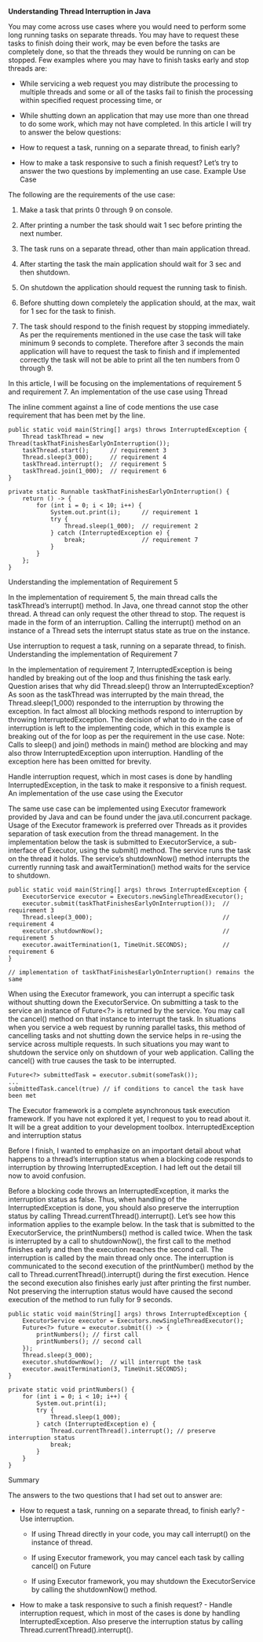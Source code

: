 
**Understanding Thread Interruption in Java**
     
You may come across use cases where you would need to perform some long running tasks on separate threads. You may have to request these tasks to finish doing their work, may be even before the tasks are completely done, so that the threads they would be running on can be stopped.
Few examples where you may have to finish tasks early and stop threads are:
  
* While servicing a web request you may distribute the processing to multiple threads and some or all of the tasks fail to finish the processing within specified request processing time, or
  
* While shutting down an application that may use more than one thread to do some work, which may not have completed.
In this article I will try to answer the below questions:
  
* How to request a task, running on a separate thread, to finish early?
  
* How to make a task responsive to such a finish request?
Let’s try to answer the two questions by implementing an use case.
Example Use Case

The following are the requirements of the use case:
  
1. Make a task that prints 0 through 9 on console.
  
2. After printing a number the task should wait 1 sec before printing the next number.
  
3. The task runs on a separate thread, other than main application thread.
  
4. After starting the task the main application should wait for 3 sec and then shutdown.
  
5. On shutdown the application should request the running task to finish.
  
6. Before shutting down completely the application should, at the max, wait for 1 sec for the task to finish.
  
7. The task should respond to the finish request by stopping immediately.
As per the requirements mentioned in the use case the task will take minimum 9 seconds to complete. Therefore after 3 seconds the main application will have to request the task to finish and if implemented correctly the task will not be able to print all the ten numbers from 0 through 9.
  
In this article, I will be focusing on the implementations of requirement 5 and requirement 7.
An implementation of the use case using Thread

The inline comment against a line of code mentions the use case requirement that has been met by the line.
```
public static void main(String[] args) throws InterruptedException {
    Thread taskThread = new Thread(taskThatFinishesEarlyOnInterruption());
    taskThread.start();      // requirement 3
    Thread.sleep(3_000);     // requirement 4
    taskThread.interrupt();  // requirement 5
    taskThread.join(1_000);  // requirement 6
}

private static Runnable taskThatFinishesEarlyOnInterruption() {
    return () -> {
        for (int i = 0; i < 10; i++) {
            System.out.print(i);      // requirement 1
            try {
                Thread.sleep(1_000);  // requirement 2
            } catch (InterruptedException e) {
                break;                // requirement 7
            }
        }
    };
}
```
Understanding the implementation of Requirement 5

In the implementation of requirement 5, the main thread calls the taskThread’s interrupt() method. In Java, one thread cannot stop the other thread. A thread can only request the other thread to stop. The request is made in the form of an interruption. Calling the interrupt() method on an instance of a Thread sets the interrupt status state as true on the instance.
  
Use interruption to request a task, running on a separate thread, to finish.
Understanding the implementation of Requirement 7

In the implementation of requirement 7, InterruptedException is being handled by breaking out of the loop and thus finishing the task early.
Question arises that why did Thread.sleep() throw an InterruptedException? As soon as the taskThread was interrupted by the main thread, the Thread.sleep(1_000) responded to the interruption by throwing the exception. In fact almost all blocking methods respond to interruption by throwing InterruptedException. The decision of what to do in the case of interruption is left to the implementing code, which in this example is breaking out of the for loop as per the requirement in the use case.
Note: Calls to sleep() and join() methods in main() method are blocking and may also throw InterruptedException upon interruption. Handling of the exception here has been omitted for brevity.
  
Handle interruption request, which in most cases is done by handling InterruptedException, in the task to make it responsive to a finish request.
An implementation of the use case using the Executor

The same use case can be implemented using Executor framework provided by Java and can be found under the java.util.concurrent package. Usage of the Executor framework is preferred over Threads as it provides separation of task execution from the thread management. In the implementation below the task is submitted to ExecutorService, a sub-interface of Executor, using the submit() method. The service runs the task on the thread it holds. The service’s shutdownNow() method interrupts the currently running task and awaitTermination() method waits for the service to shutdown.

```
public static void main(String[] args) throws InterruptedException {
    ExecutorService executor = Executors.newSingleThreadExecutor();
    executor.submit(taskThatFinishesEarlyOnInterruption());  // requirement 3
    Thread.sleep(3_000);                                     // requirement 4
    executor.shutdownNow();                                  // requirement 5
    executor.awaitTermination(1, TimeUnit.SECONDS);          // requirement 6
}

// implementation of taskThatFinishesEarlyOnInterruption() remains the same
```
When using the Executor framework, you can interrupt a specific task without shutting down the ExecutorService. On submitting a task to the service an instance of Future<?> is returned by the service. You may call the cancel() method on that instance to interrupt the task. In situations when you service a web request by running parallel tasks, this method of cancelling tasks and not shutting down the service helps in re-using the service across multiple requests. In such situations you may want to shutdown the service only on shutdown of your web application. Calling the cancel() with true causes the task to be interrupted.

```
Future<?> submittedTask = executor.submit(someTask());
...
submittedTask.cancel(true) // if conditions to cancel the task have been met
```

The Executor framework is a complete asynchronous task execution framework. If you have not explored it yet, I request to you to read about it. It will be a great addition to your development toolbox.
InterruptedException and interruption status

Before I finish, I wanted to emphasize on an important detail about what happens to a thread’s interruption status when a blocking code responds to interruption by throwing InterruptedException. I had left out the detail till now to avoid confusion.
  
Before a blocking code throws an InterruptedException, it marks the interruption status as false. Thus, when handling of the InterruptedException is done, you should also preserve the interruption status by calling Thread.currentThread().interrupt().
Let’s see how this information applies to the example below. In the task that is submitted to the ExecutorService, the printNumbers() method is called twice. When the task is interrupted by a call to shutdownNow(), the first call to the method finishes early and then the execution reaches the second call. The interruption is called by the main thread only once. The interruption is communicated to the second execution of the printNumber() method by the call to Thread.currentThread().interrupt() during the first execution. Hence the second execution also finishes early just after printing the first number. Not preserving the interruption status would have caused the second execution of the method to run fully for 9 seconds.

```
public static void main(String[] args) throws InterruptedException {
    ExecutorService executor = Executors.newSingleThreadExecutor();
    Future<?> future = executor.submit(() -> {
        printNumbers(); // first call
        printNumbers(); // second call
    });
    Thread.sleep(3_000);                                     
    executor.shutdownNow();  // will interrupt the task
    executor.awaitTermination(3, TimeUnit.SECONDS);
}

private static void printNumbers() {
    for (int i = 0; i < 10; i++) {
        System.out.print(i);
        try {
            Thread.sleep(1_000);
        } catch (InterruptedException e) {
            Thread.currentThread().interrupt(); // preserve interruption status
            break;
        }
    }
}
```

Summary

The answers to the two questions that I had set out to answer are:
  
* How to request a task, running on a separate thread, to finish early? - Use interruption.    
      
    * If using Thread directly in your code, you may call interrupt() on the instance of thread.
      
    * If using Executor framework, you may cancel each task by calling cancel() on Future
      
    * If using Executor framework, you may shutdown the ExecutorService by calling the shutdownNow() method.
    
    
* How to make a task responsive to such a finish request? - Handle interruption request, which in most of the cases is done by handling InterruptedException. Also preserve the interruption status by calling Thread.currentThread().interrupt().
